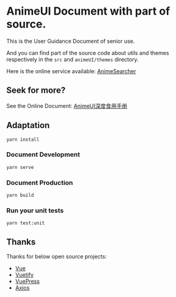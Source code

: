 # AnimeUI Document with part of source.

This is the User Guidance Document of senior use.

And you can find part of the source code about utils and themes respectively 
in the `src` and `animeUI/themes` directory.

Here is the online service available: [AnimeSearcher](https://zaxtyson.github.io/AnimeSearcher/) 


## Seek for more?

See the Online Document: [AnimeUI深度食用手册](https://lozyue.github.io/AnimeSearcherUI/)


## Adaptation
```
yarn install
```

### Document Development
```
yarn serve
```

### Document Production
```
yarn build
```

### Run your unit tests
```
yarn test:unit
```

## Thanks

Thanks for below open source projects:

- [Vue](https://github.com/vuejs/vue/)
- [Vuetify](https://github.com/vuetifyjs/vuetify/)
- [VuePress](https://github.com/vuejs/vuepress/)
- [Axios](https://github.com/axios/axios)
